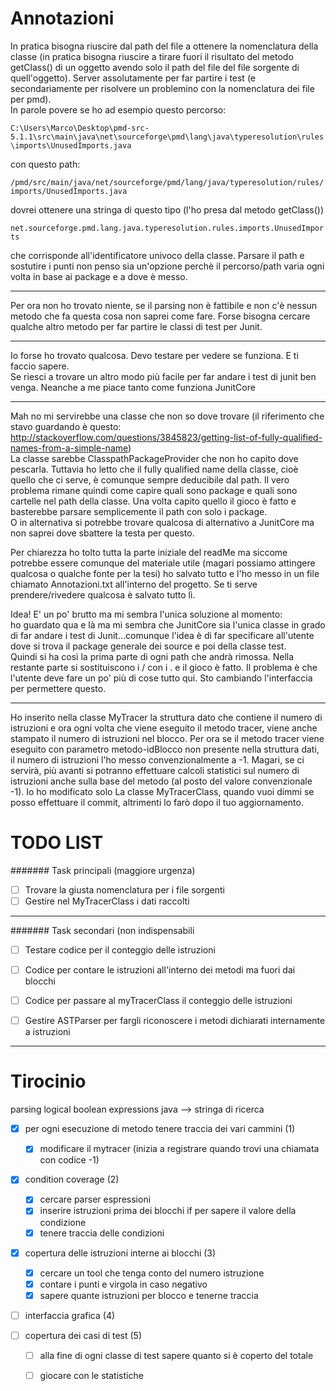 Annotazioni
=========

In pratica bisogna riuscire dal path del file a ottenere la nomenclatura della classe (in pratica bisogna riuscire a tirare fuori il risultato del metodo getClass() di un oggetto avendo solo il path del file del file sorgente di quell'oggetto). Server assolutamente per far partire i test (e secondariamente per risolvere un problemino con la nomenclatura dei file per pmd).  
In parole povere se ho ad esempio questo percorso: 

```C:\Users\Marco\Desktop\pmd-src-5.1.1\src\main\java\net\sourceforge\pmd\lang\java\typeresolution\rules\imports\UnusedImports.java ```

con questo path:

```/pmd/src/main/java/net/sourceforge/pmd/lang/java/typeresolution/rules/imports/UnusedImports.java ```

dovrei ottenere una stringa di questo tipo (l'ho presa dal metodo getClass()) 

```net.sourceforge.pmd.lang.java.typeresolution.rules.imports.UnusedImports ```

che corrisponde all'identificatore univoco della classe.
Parsare il path e sostutire i punti non penso sia un'opzione perchè il percorso/path varia ogni volta in base ai package e a dove è messo.

-----

Per ora non ho trovato niente, se il parsing non è fattibile e non c'è nessun metodo che fa questa cosa non saprei come fare. Forse bisogna cercare qualche altro metodo per far partire le classi di test per Junit.

------
Io forse ho trovato qualcosa. Devo testare per vedere se funziona. E ti faccio sapere.  
Se riesci a trovare un altro modo più facile per far andare i test di junit ben venga. Neanche a me piace tanto come funziona JunitCore

------
Mah no mi servirebbe una classe che non so dove trovare (il riferimento che stavo guardando è questo:  
http://stackoverflow.com/questions/3845823/getting-list-of-fully-qualified-names-from-a-simple-name)  
La classe sarebbe ClasspathPackageProvider che non ho capito dove pescarla. 
Tuttavia ho letto che il fully qualified name della classe, cioè quello che ci serve, è comunque sempre deducibile dal path. Il vero problema rimane quindi come capire quali sono package e quali sono cartelle nel path della classe. Una volta capito quello il gioco è fatto e basterebbe parsare semplicemente il path con solo i package.  
O in alternativa si potrebbe trovare qualcosa di alternativo a JunitCore ma non saprei dove sbattere la testa per questo.

Per chiarezza ho tolto tutta la parte iniziale del readMe ma siccome potrebbe essere comunque del materiale utile (magari possiamo attingere qualcosa o qualche fonte per la tesi) ho salvato tutto e l'ho messo in un file chiamato Annotazioni.txt all'interno del progetto. Se ti serve prendere/rivedere qualcosa è salvato tutto lì.

Idea! E' un po' brutto ma mi sembra l'unica soluzione al momento:  
ho guardato qua e là ma mi sembra che JunitCore sia l'unica classe in grado di far andare i test di Junit...comunque l'idea è di far specificare all'utente dove si trova il package generale dei source e poi della classe test.  
Quindi si ha così la prima parte di ogni path che andrà rimossa. Nella restante parte si sostituiscono i / con i . e il gioco è fatto. Il problema è che l'utente deve fare un po' più di cose tutto qui.
Sto cambiando l'interfaccia per permettere questo.

------

Ho inserito nella classe MyTracer la struttura dato che contiene il numero di istruzioni e ora ogni volta che viene eseguito il metodo tracer, viene anche stampato il numero di istruzioni nel blocco. Per ora se il metodo tracer viene eseguito con parametro metodo-idBlocco non presente nella struttura dati, il numero di istruzioni l'ho messo convenzionalmente a -1. Magari, se ci servirà, più avanti si potranno effettuare calcoli statistici sul numero di istruzioni anche sulla base del metodo (al posto del valore convenzionale -1).
Io ho modificato solo La classe MyTracerClass, quando vuoi dimmi se posso effettuare il commit, altrimenti lo farò dopo il tuo aggiornamento.


TODO LIST
=========

####### Task principali (maggiore urgenza)

- [ ] Trovare la giusta nomenclatura per i file sorgenti
- [ ] Gestire nel MyTracerClass i dati raccolti

-------

####### Task secondari (non indispensabili

- [ ] Testare codice per il conteggio delle istruzioni
- [ ] Codice per contare le istruzioni all'interno dei metodi ma fuori dai blocchi
- [ ] Codice per passare al myTracerClass il conteggio delle istruzioni
- [ ] Gestire ASTParser per fargli riconoscere i metodi dichiarati internamente a istruzioni

 
------
 
Tirocinio
=========

parsing logical boolean expressions java --> stringa di ricerca


- [x] per ogni esecuzione di metodo tenere traccia dei vari cammini (1)
 	- [x] modificare il mytracer (inizia a registrare quando trovi una chiamata con codice -1)

- [x] condition coverage (2)
	- [x] cercare parser espressioni
	- [x] inserire istruzioni prima dei blocchi if per sapere il valore della condizione
	- [x] tenere traccia delle condizioni

- [x] copertura delle istruzioni interne ai blocchi (3)
	- [x] cercare un tool che tenga conto del numero istruzione
	- [x] contare i punti e virgola in caso negativo
	- [x] sapere quante istruzioni per blocco e tenerne traccia

- [ ] interfaccia grafica (4)

- [ ] copertura dei casi di test (5)
	- [ ] alla fine di ogni classe di test sapere quanto si è coperto del totale
	- [ ] giocare con le statistiche




